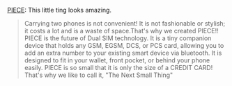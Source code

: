 [PIECE](https://beta.born.com/product/UHJvZHVjdDoxMTY=): This little ting looks amazing. 
> Carrying two phones is not convenient! It is not fashionable or stylish; it costs a lot and is a waste of space.That's why we created PIECE!! PIECE is the future of Dual SIM technology. It is a tiny companion device that holds any GSM, EGSM, DCS, or PCS card, allowing you to add an extra number to your existing smart device via bluetooth. It is designed to fit in your wallet, front pocket, or behind your phone easily. PIECE is so small that it is only the size of a CREDIT CARD! That's why we like to call it, "The Next Small Thing"

